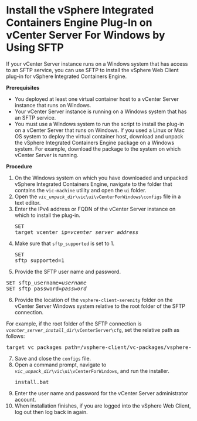 # Install the vSphere Integrated Containers Engine Plug-In on vCenter Server For Windows by Using SFTP #

If your vCenter Server instance runs on a Windows system that has access to an SFTP service, you can use SFTP to install the vSphere Web Client plug-in for vSphere Integrated Containers Engine.

**Prerequisites**

- You deployed at least one virtual container host to a vCenter Server instance that runs on Windows.
- Your vCenter Server instance is running on a Windows system that has an SFTP service.
- You must use a Windows system to run the script to install the plug-in on a vCenter Server that runs on Windows. If you used a Linux or Mac OS system to deploy the virtual container host, download and unpack the vSphere Integrated Containers Engine package on a Windows system. For example, download the package to the system on which vCenter Server is running.

**Procedure**

1. On the Windows system on which you have downloaded and unpacked vSphere Integrated Containers Engine, navigate to the folder that contains the `vic-machine` utility and open the `ui` folder.
3. Open the <code><i>vic_unpack_dir</i>\vic\ui\vCenterForWindows\configs</code> file in a text editor.
4. Enter the IPv4 address or FQDN of the vCenter Server instance on which to install the plug-in.<pre>SET target_vcenter_ip=<i>vcenter_server_address</i></pre>
5. Make sure that `sftp_supported` is set to 1.<pre>SET sftp_supported=1</pre>
6. Provide the SFTP user name and password.
  <pre>SET sftp_username=<i>username</i>
SET sftp_password=<i>password</i></pre> 
6. Provide the location of the `vsphere-client-serenity` folder on the vCenter Server Windows system relative to the root folder of the SFTP connection.

  For example, if the root folder of the SFTP connection is <code><i>vcenter_server_install_dir</i>\vCenterServer\cfg</code>, set the relative path as follows:  

  <pre>target_vc_packages_path=/vsphere-client/vc-packages/vsphere-client-serenity/</pre>

7. Save and close the `configs` file.
7. Open a command prompt, navigate to <code><i>vic_unpack_dir</i>\vic\ui\vCenterForWindows</code>, and run the installer.<pre>install.bat</pre>
9. Enter the user name and password for the vCenter Server administrator account.
10. When installation finishes, if you are logged into the vSphere Web Client, log out then log back in again.